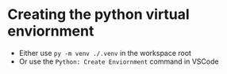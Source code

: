 # Creating the python virtual enviornment

- Either use `py -m venv ./.venv` in the workspace root
- Or use the `Python: Create Enviornment` command in VSCode
